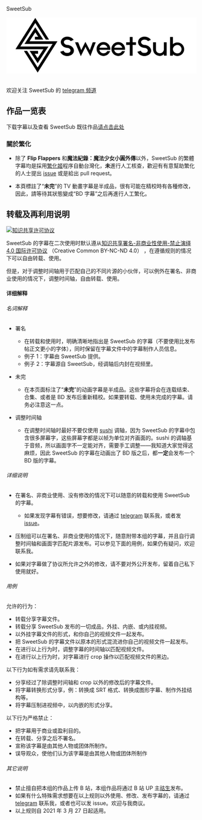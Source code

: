 SweetSub

![](logo.jpg)  

欢迎关注 SweetSub 的 [telegram 频道](https://t.me/SweetSub)



## 作品一览表

下载字幕以及查看 SweetSub 既往作品[请点击此处](https://arontaus-my.sharepoint.com/:x:/g/personal/pu_theparagonschool_org/ERp4IaR7jo9ItKMvmaeK6ewBPT-7LTEzBBQf8_nSUzw3Fg?e=WiJhnQ)



### 關於繁化

- 除了 **Flip Flappers** 和**魔法紀錄：魔法少女小圓外傳**以外，SweetSub 的繁體字幕均是採用[繁化姬](https://zhconvert.org/)程序自動台灣化，**未**進行人工核查，歡迎有有意幫助繁化的人士提出 [issue](https://github.com/SweetSub/SweetSub/Archive/issues) 或是給出 pull request。

- 本頁標註了“**未完**”的 TV 動畫字幕是半成品，很有可能在精校時有各種修改，因此，請等待其狀態變成“BD 字幕”之后再進行人工繁化。




## 转载及再利用说明

<a rel="license" href="http://creativecommons.org/licenses/by-nc-nd/4.0/"><img alt="知识共享许可协议" style="border-width:0" src="https://i.creativecommons.org/l/by-nc-nd/4.0/88x31.png" /></a>

SweetSub 的字幕在二次使用时默认遵从<a rel="license" href="http://creativecommons.org/licenses/by-nc-nd/4.0/">知识共享署名-非商业性使用-禁止演绎 4.0 国际许可协议</a> （Creative Common BY-NC-ND 4.0） ，在遵循规则的情况下可以自由转载、使用。

但是，对于调整时间轴用于匹配自己的不同片源的小伙伴，可以例外在署名、非商业使用的情况下，调整时间轴，自由转载、使用。



#### 详细解释

###### 名词解释

- 署名

  - 在转载和使用时，明确清晰地指出是 SweetSub 的字幕（不要使用比发布帖正文更小的字体），同时保留在字幕文件中的字幕制作人员信息。
  - 例子 1：字幕由 SweetSub 提供。
  - 例子 2：字幕源自 SweetSub，经调轴后内封在视频里。

- 未完

  - 在本页面标注了“**未完**”的动画字幕是半成品。这些字幕将会在连载结束、合集、或者是 BD 发布后重新精校。如果要转载、使用未完成的字幕。请务必注意这一点。

- 调整时间轴

  - 在调整时间轴时最好不要仅使用 [sushi](https://github.com/tp7/Sushi) 调轴，因为 SweetSub 的字幕中包含很多屏幕字，这些屏幕字都是以帧为单位对齐画面的。sushi 的调轴基于音频，所以画面字不一定能对齐，需要手工调整——我知道大家觉得这麻烦，因此 SweetSub 的字幕在动画出了 BD 版之后，都**一定**会发布一个 BD 版的字幕。



###### 详细说明

- 在署名、非商业使用、没有修改的情况下可以随意的转载和使用 SweetSub 的字幕。
  - 如果发现字幕有错误，想要修改，请通过 [telegram](https://t.me/tastysugar) 联系我，或者发 [issue](https://github.com/SweetSub/SweetSub/issues)。


- 压制组可以在署名、非商业使用的情况下，随意附带本组的字幕，并且自行调整时间轴和画面字匹配片源发布。可以参见下面的用例，如果仍有疑问，欢迎联系我。


- 如果对字幕做了协议所允许之外的修改，请不要对外公开发布，留着自己私下使用就好。


###### 用例

允许的行为：
- 转载分享字幕文件。
- 转载分享 SweetSub 发布的一切成品，外挂、内嵌、或内挂视频。
- 以外挂字幕文件的形式，和你自己的视频文件一起发布。
- 把 SweetSub 的字幕文件以原本的形式混流进你自己的视频文件一起发布。
- 在进行以上行为时，调整字幕的时间轴以匹配视频文件。
- 在进行以上行为时，对字幕进行 crop 操作以匹配视频文件的黑边。

以下行为如有需求请先联系我：
- 分享经过了除调整时间轴和 crop 以外的修改后的字幕文件。
- 将字幕转换形式分享，例：转换成 SRT 格式、转换成图形字幕、制作外挂结构等。
- 将字幕压制进视频中，以内嵌的形式分享。

以下行为严格禁止：
- 把字幕用于商业或盈利目的。
- 在转载、分享之后不署名。
- 宣称该字幕是由其他人物或团体所制作。
- 误导观众，使他们认为该字幕是由其他人物或团体所制作


###### 其它说明

- 禁止擅自把本组的作品上传 B 站，本组作品将通过 B 站 UP 主[祜生](https://space.bilibili.com/3951826#/)发布。
- 如果有什么特殊需求想要在以上规则以外使用、修改、发布字幕的，请通过 [telegram](https://t.me/tastysugar) 联系我，或者也可以发 issue。欢迎与我商议。
- 以上规则自 2021 年 3 月 27 日起适用。

